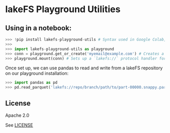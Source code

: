 # lakeFS Playground Utilities

## Using in a notebook:

```python
>>> !pip install lakefs-playground-utils # Syntax used in Google Colab, might be different for Jupyter, Databricks, etc.
>>> 
>>> import lakefs-playground-utils as playground
>>> conn = playground.get_or_create('myemail@example.com') # Creates a lakeFS playground environment, or returns an existing one
>>> playground.mount(conn) # Sets up a `lakefs://` protocol handler for pandas, pre-configured to read+write from our playground environment
```

Once set up, we can use pandas to read and write from a lakeFS repository on our playground installation:

```python
>>> import pandas as pd
>>> pd.read_parquet('lakefs://repo/branch/path/to/part-00000.snappy.parquet')
```

## License

Apache 2.0

See [LICENSE](./LICENSE)

